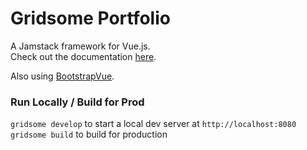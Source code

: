 # Gridsome Portfolio

A Jamstack framework for Vue.js.    
Check out the documentation [here](https://gridsome.org/docs/).

Also using [BootstrapVue](https://bootstrap-vue.org/docs).


### Run Locally / Build for Prod

`gridsome develop` to start a local dev server at `http://localhost:8080`    
`gridsome build` to build for production
